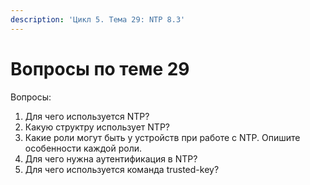 ```yaml
---
description: 'Цикл 5. Тема 29: NTP 8.3'
---
```


# Вопросы по теме 29

Вопросы:  
1. Для чего используется NTP?  
2. Какую структру использует NTP?  
3. Какие роли могут быть у устройств при работе с NTP. Опишите особенности каждой роли.  
4. Для чего нужна аутентификация в NTP?  
5. Для чего используется команда trusted-key?

